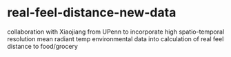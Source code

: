 # real-feel-distance-new-data
collaboration with Xiaojiang from UPenn to incorporate high spatio-temporal resolution mean radiant temp environmental data into calculation of real feel distance to food/grocery
